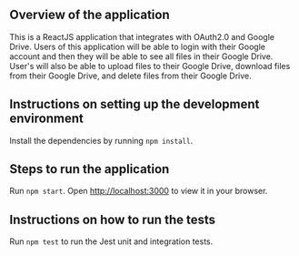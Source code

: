 ## Overview of the application

This is a ReactJS application that integrates with OAuth2.0 and Google Drive. Users of this application will be able to login with their Google account and then they will be able to see all files in their Google Drive. User's will also be able to upload files to their Google Drive, download files from their Google Drive, and delete files from their Google Drive. 

## Instructions on setting up the development environment

Install the dependencies by running `npm install`.

## Steps to run the application

Run `npm start`.
Open [http://localhost:3000](http://localhost:3000) to view it in your browser.

## Instructions on how to run the tests

Run `npm test` to run the Jest unit and integration tests.